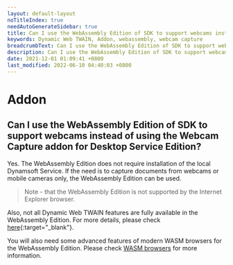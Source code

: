```yaml
---
layout: default-layout
noTitleIndex: true
needAutoGenerateSidebar: true
title: Can I use the WebAssembly Edition of SDK to support webcams instead of using the Webcam Capture addon for Desktop Service Edition?
keywords: Dynamic Web TWAIN, Addon, webassembly, webcam capture
breadcrumbText: Can I use the WebAssembly Edition of SDK to support webcams instead of using the Webcam Capture addon for Desktop Service Edition?
description: Can I use the WebAssembly Edition of SDK to support webcams instead of using the Webcam Capture addon for Desktop Service Edition?
date: 2021-12-01 01:09:41 +0800
last_modified: 2022-06-10 04:40:03 +0800
---
```


# Addon

## Can I use the WebAssembly Edition of SDK to support webcams instead of using the Webcam Capture addon for Desktop Service Edition?

Yes. The WebAssembly Edition does not require installation of the local Dynamsoft Service. If the need is to capture documents from webcams or mobile cameras only, the WebAssembly Edition can be used.

> Note - that the WebAssembly Edition is not supported by the Internet Explorer browser.

Also, not all Dynamic Web TWAIN features are fully available in the WebAssembly Edition. For more details, please check [here](/_articles/indepth/development/upgrade.md#expand-your-application-to-mobile-platforms){:target="_blank"}.

You will also need some advanced features of modern WASM browsers for the WebAssembly Edition. Please check <a href="{{site.getstarted}}platform.html#wasm-browsers" target="_blank">WASM browsers</a> for more information.
